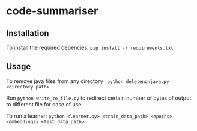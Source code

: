 # code-summariser

## Installation

To install the required depencies, ```pip install -r requirements.txt```

## Usage

To remove java files from any directory
``` python deletenonjava.py <directory path>```

Run ```python write_to_file.py``` to redirect certain number of bytes of output to different file for ease of use.

To run a learner: ```python <learner.py> <train_data_path> <epochs> <embeddings> <test_data_path>```